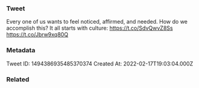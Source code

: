 ### Tweet
Every one of us wants to feel noticed, affirmed, and needed. How do we accomplish this? It all starts with culture: https://t.co/SdvQwvZ8Ss https://t.co/Jbrw9xq80Q

### Metadata
Tweet ID: 1494386935485370374
Created At: 2022-02-17T19:03:04.000Z

### Related

